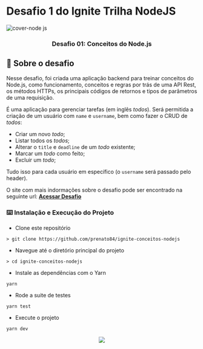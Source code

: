 # Desafio 1 do Ignite Trilha NodeJS






![cover-node js](https://user-images.githubusercontent.com/70973620/217610446-2cdb0b5c-9ba4-4e06-867d-6605b710ca58.png)




<h3 align="center">
  Desafio 01: Conceitos do Node.js
</h3>

## :rocket: Sobre o desafio

Nesse desafio, foi criada uma aplicação backend para treinar conceitos do Node.js, como funcionamento, conceitos e regras por trás de uma API Rest, os métodos HTTPs, os principais códigos de retornos e tipos de parâmetros de uma requisição.

É uma aplicação para gerenciar tarefas (em inglês *todos*). Será permitida a criação de um usuário com `name` e `username`, bem como fazer o CRUD de *todos*:

- Criar um novo *todo*;
- Listar todos os *todos*;
- Alterar o `title` e `deadline` de um *todo* existente;
- Marcar um *todo* como feito;
- Excluir um *todo*;

Tudo isso para cada usuário em específico (o `username` será passado pelo header).

O site com mais indormações sobre o desafio pode ser encontrado na seguinte url: **[Acessar Desafio](https://www.notion.so/Desafio-01-Conceitos-do-Node-js-59ccb235aecd43a6a06bf09a24e7ede8)**
### :keyboard: Instalação e Execução do Projeto

- Clone este repositório

```
> git clone https://github.com/prenato84/ignite-conceitos-nodejs
```

- Navegue até o diretório principal do projeto

```
> cd ignite-conceitos-nodejs
```

- Instale as dependências com o Yarn

```
yarn
```

- Rode a suite de testes

```
yarn test
```

- Execute o projeto

```
yarn dev
```

<p align="center">
  <img src="./assets/yarn_test.jpg">
</p>



